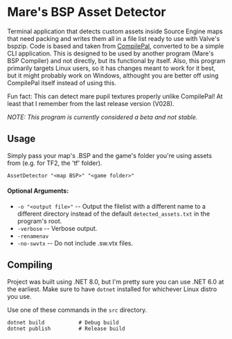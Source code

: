 # Mare's BSP Asset Detector
Terminal application that detects custom assets inside Source Engine maps that need packing and writes them all in a file list ready to use with Valve's bspzip. Code is based and taken from [CompilePal](https://github.com/ruarai/CompilePal), converted to be a simple CLI application. This is designed to be used by another program (Mare's BSP Compiler) and not directly, but its functional by itself. Also, this program primarily targets Linux users, so it has changes meant to work for it best, but it might probably work on Windows, althought you are better off using CompilePal itself instead of using this.

Fun fact: This can detect mare pupil textures properly unlike CompilePal! At least that I remember from the last release version (V028).

*NOTE: This program is currently considered a beta and not stable.*

## Usage
Simply pass your map's .BSP and the game's folder you're using assets from (e.g. for TF2, the 'tf' folder).
```
AssetDetector "<map BSP>" "<game folder>"
```
#### Optional Arguments:
* `-o "<output file>"` -- Output the filelist with a different name to a different directory instead of the default `detected_assets.txt` in the program's root.
* `-verbose` -- Verbose output.
* `-renamenav`
* `-no-swvtx` -- Do not include .sw.vtx files.

## Compiling
Project was built using .NET 8.0, but I'm pretty sure you can use .NET 6.0 at the earliest. Make sure to have `dotnet` installed for whichever Linux distro you use.

Use one of these commands in the `src` directory.
```
dotnet build           # Debug build
dotnet publish         # Release build
```
